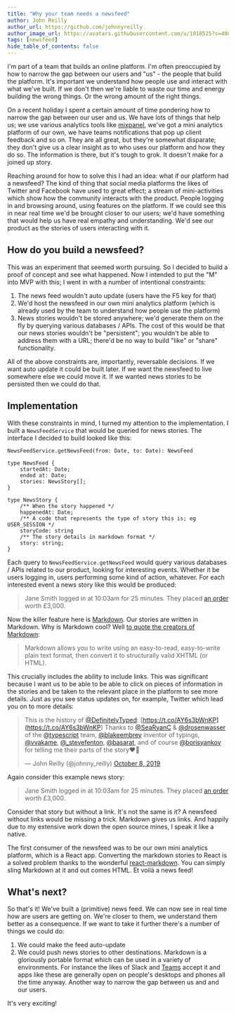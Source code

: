 ```yaml
---
title: "Why your team needs a newsfeed"
author: John Reilly
author_url: https://github.com/johnnyreilly
author_image_url: https://avatars.githubusercontent.com/u/1010525?s=400&u=294033082cfecf8ad1645b4290e362583b33094a&v=4
tags: [newsfeed]
hide_table_of_contents: false
---
```

I'm part of a team that builds an online platform. I'm often preoccupied by how to narrow the gap between our users and "us" - the people that build the platform. It's important we understand how people use and interact with what we've built. If we don't then we're liable to waste our time and energy building the wrong things. Or the wrong amount of the right things.

On a recent holiday I spent a certain amount of time pondering how to narrow the gap between our user and us. We have lots of things that help us; we use various analytics tools like [mixpanel](<https://mixpanel.com/>), we've got a mini analytics platform of our own, we have teams notifications that pop up client feedback and so on. They are all great, but they're somewhat disparate; they don't give us a clear insight as to who uses our platform and how they do so. The information is there, but it's tough to grok. It doesn't make for a joined up story.

Reaching around for how to solve this I had an idea: what if our platform had a newsfeed? The kind of thing that social media platforms the likes of Twitter and Facebook have used to great effect; a stream of mini-activities which show how the community interacts with the product. People logging in and browsing around, using features on the platform. If we could see this in near real time we'd be brought closer to our users; we'd have something that would help us have real empathy and understanding. We'd see our product as the stories of users interacting with it.

## How do you build a newsfeed?

This was an experiment that seemed worth pursuing. So I decided to build a proof of concept and see what happened. Now I intended to put the "M" into MVP with this; I went in with a number of intentional constraints:

1. The news feed wouldn't auto update (users have the F5 key for that)
2. We'd host the newsfeed in our own mini analytics platform (which is already used by the team to understand how people use the platform)
3. News stories wouldn't be stored anywhere; we'd generate them on the fly by querying various databases / APIs. The cost of this would be that our news stories wouldn't be "persistent"; you wouldn't be able to address them with a URL; there'd be no way to build "like" or "share" functionality.

<!-- -->

All of the above constraints are, importantly, reversable decisions. If we want auto update it could be built later. If we want the newsfeed to live somewhere else we could move it. If we wanted news stories to be persisted then we could do that.

## Implementation

With these constraints in mind, I turned my attention to the implementation. I built a `NewsFeedService` that would be queried for news stories. The interface I decided to build looked like this:

```
NewsFeedService.getNewsFeed(from: Date, to: Date): NewsFeed

type NewsFeed {
    startedAt: Date;
    ended at: Date;
    stories: NewsStory[];
}

type NewsStory {
    /** When the story happened */
    happenedAt: Date;
    /** A code that represents the type of story this is; eg USER_SESSION */
    storyCode: string
    /** The story details in markdown format */
    story: string;
}
```

Each query to `NewsFeedService.getNewsFeed` would query various databases / APIs related to our product, looking for interesting events. Whether it be users logging in, users performing some kind of action, whatever. For each interested event a news story like this would be produced:

> Jane Smith logged in at 10:03am for 25 minutes. They placed [an order](<https://my-glorious-platform.io/orders/janes-order>) worth £3,000.

Now the killer feature here is [Markdown](<https://en.wikipedia.org/wiki/Markdown#:~:text=Markdown%20is%20a%20lightweight%20markup,using%20a%20plain%20text%20editor.>). Our stories are written in Markdown. Why is Markdown cool? Well [to quote the creators of Markdown](<https://web.archive.org/web/20040402182332/http://daringfireball.net/projects/markdown/>):

> Markdown allows you to write using an easy-to-read, easy-to-write plain text format, then convert it to structurally valid XHTML (or HTML).

This crucially includes the ability to include links. This was significant because I want us to be able to be able to click on pieces of information in the stories and be taken to the relevant place in the platform to see more details. Just as you see status updates on, for example, Twitter which lead you on to more details:

 > This is the history of [@DefinitelyTyped](<https://twitter.com/DefinitelyTyped?ref_src=twsrc%5Etfw>): [https://t.co/AY6s3bWnKP](<https://t.co/AY6s3bWnKP>) Thanks to [@SeaRyanC](<https://twitter.com/SeaRyanC?ref_src=twsrc%5Etfw>) & [@drosenwasser](<https://twitter.com/drosenwasser?ref_src=twsrc%5Etfw>) of the [@typescript](<https://twitter.com/typescript?ref_src=twsrc%5Etfw>) team, [@blakeembrey](<https://twitter.com/blakeembrey?ref_src=twsrc%5Etfw>) inventor of typings, [@vvakame](<https://twitter.com/vvakame?ref_src=twsrc%5Etfw>), [@\_stevefenton](<https://twitter.com/_stevefenton?ref_src=twsrc%5Etfw>), [@basarat](<https://twitter.com/basarat?ref_src=twsrc%5Etfw>), and of course [@borisyankov](<https://twitter.com/borisyankov?ref_src=twsrc%5Etfw>) for telling me their parts of the story❤️🌻
> 
> — John Reilly (@johnny\_reilly) [October 8, 2019](<https://twitter.com/johnny_reilly/status/1181542739994976256?ref_src=twsrc%5Etfw>)

<script async="" src="https://platform.twitter.com/widgets.js" charSet="utf-8"></script>

Again consider this example news story:

> Jane Smith logged in at 10:03am for 25 minutes. They placed [an order](<https://my-glorious-platform.io/orders/janes-order>) worth £3,000.

Consider that story but without a link. It's not the same is it? A newsfeed without links would be missing a trick. Markdown gives us links. And happily due to my extensive work down the open source mines, I speak it like a native.

The first consumer of the newsfeed was to be our own mini analytics platform, which is a React app. Converting the markdown stories to React is a solved problem thanks to the wonderful [react-markdown](<https://github.com/rexxars/react-markdown>). You can simply sling Markdown at it and out comes HTML. Et voilà a news feed!

## What's next?

So that's it! We've built a (primitive) news feed. We can now see in real time how are users are getting on. We're closer to them, we understand them better as a consequence. If we want to take it further there's a number of things we could do:

1. We could make the feed auto-update
2. We could push news stories to other destinations. Markdown is a gloriously portable format which can be used in a variety of environments. For instance the likes of Slack and [Teams](<https://blog.johnnyreilly.com/2019/12/automating-teams-notifications-recently.html>) accept it and apps like these are generally open on people's desktops and phones all the time anyway. Another way to narrow the gap between us and and our users.

<!-- -->

It's very exciting!


